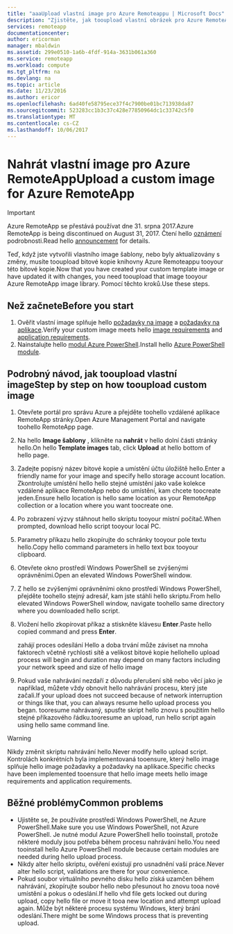 ```yaml
---
title: "aaaUpload vlastní image pro Azure Remoteappu | Microsoft Docs"
description: "Zjistěte, jak tooupload vlastní obrázek pro Azure RemoteApp"
services: remoteapp
documentationcenter: 
author: ericorman
manager: mbaldwin
ms.assetid: 299e0510-1a6b-4fdf-914a-3631b061a360
ms.service: remoteapp
ms.workload: compute
ms.tgt_pltfrm: na
ms.devlang: na
ms.topic: article
ms.date: 11/23/2016
ms.author: ericor
ms.openlocfilehash: 6ad40fe58795ece37f4c7900be01bc713938da87
ms.sourcegitcommit: 523283cc1b3c37c428e77850964dc1c33742c5f0
ms.translationtype: MT
ms.contentlocale: cs-CZ
ms.lasthandoff: 10/06/2017
---
```

# <a name="upload-a-custom-image-for-azure-remoteapp"></a><span data-ttu-id="30ca1-103">Nahrát vlastní image pro Azure RemoteApp</span><span class="sxs-lookup"><span data-stu-id="30ca1-103">Upload a custom image for Azure RemoteApp</span></span>
> [!IMPORTANT]
> <span data-ttu-id="30ca1-104">Azure RemoteApp se přestává používat dne 31. srpna 2017.</span><span class="sxs-lookup"><span data-stu-id="30ca1-104">Azure RemoteApp is being discontinued on August 31, 2017.</span></span> <span data-ttu-id="30ca1-105">Čtení hello [oznámení](https://go.microsoft.com/fwlink/?linkid=821148) podrobnosti.</span><span class="sxs-lookup"><span data-stu-id="30ca1-105">Read hello [announcement](https://go.microsoft.com/fwlink/?linkid=821148) for details.</span></span>
> 
> 

<span data-ttu-id="30ca1-106">Teď, když jste vytvořili vlastního image šablony, nebo byly aktualizovány s změny, musíte tooupload bitové kopie knihovny Azure Remoteappu tooyour této bitové kopie.</span><span class="sxs-lookup"><span data-stu-id="30ca1-106">Now that you have created your custom template image or have updated it with changes, you need tooupload that image tooyour Azure RemoteApp image library.</span></span> <span data-ttu-id="30ca1-107">Pomocí těchto kroků.</span><span class="sxs-lookup"><span data-stu-id="30ca1-107">Use these steps.</span></span>

## <a name="before-you-start"></a><span data-ttu-id="30ca1-108">Než začnete</span><span class="sxs-lookup"><span data-stu-id="30ca1-108">Before you start</span></span>
1. <span data-ttu-id="30ca1-109">Ověřit vlastní image splňuje hello [požadavky na image](remoteapp-imagereqs.md) a [požadavky na aplikace](remoteapp-appreqs.md).</span><span class="sxs-lookup"><span data-stu-id="30ca1-109">Verify your custom image meets hello [image requirements](remoteapp-imagereqs.md) and [application requirements](remoteapp-appreqs.md).</span></span>
2. <span data-ttu-id="30ca1-110">Nainstalujte hello [modul Azure PowerShell](/powershell/azure/overview).</span><span class="sxs-lookup"><span data-stu-id="30ca1-110">Install hello [Azure PowerShell module](/powershell/azure/overview).</span></span>

## <a name="step-by-step-on-how-tooupload-custom-image"></a><span data-ttu-id="30ca1-111">Podrobný návod, jak tooupload vlastní image</span><span class="sxs-lookup"><span data-stu-id="30ca1-111">Step by step on how tooupload custom image</span></span>
1. <span data-ttu-id="30ca1-112">Otevřete portál pro správu Azure a přejděte toohello vzdálené aplikace RemoteApp stránky.</span><span class="sxs-lookup"><span data-stu-id="30ca1-112">Open Azure Management Portal and navigate toohello RemoteApp page.</span></span>
2. <span data-ttu-id="30ca1-113">Na hello **Image šablony** , klikněte na **nahrát** v hello dolní části stránky hello.</span><span class="sxs-lookup"><span data-stu-id="30ca1-113">On hello **Template images** tab, click **Upload** at hello bottom of hello page.</span></span>
3. <span data-ttu-id="30ca1-114">Zadejte popisný název bitové kopie a umístění účtu úložiště hello.</span><span class="sxs-lookup"><span data-stu-id="30ca1-114">Enter a friendly name for your image and specify hello storage account location.</span></span> <span data-ttu-id="30ca1-115">Zkontrolujte umístění hello hello stejné umístění jako vaše kolekce vzdálené aplikace RemoteApp nebo do umístění, kam chcete toocreate jeden.</span><span class="sxs-lookup"><span data-stu-id="30ca1-115">Ensure hello location is hello same location as your RemoteApp collection or a location where you want toocreate one.</span></span>
4. <span data-ttu-id="30ca1-116">Po zobrazení výzvy stáhnout hello skriptu tooyour místní počítač.</span><span class="sxs-lookup"><span data-stu-id="30ca1-116">When prompted, download hello script tooyour local PC.</span></span>
5. <span data-ttu-id="30ca1-117">Parametry příkazu hello zkopírujte do schránky tooyour pole textu hello.</span><span class="sxs-lookup"><span data-stu-id="30ca1-117">Copy hello command parameters in hello text box tooyour clipboard.</span></span>
6. <span data-ttu-id="30ca1-118">Otevřete okno prostředí Windows PowerShell se zvýšenými oprávněními.</span><span class="sxs-lookup"><span data-stu-id="30ca1-118">Open an elevated Windows PowerShell window.</span></span>
7. <span data-ttu-id="30ca1-119">Z hello se zvýšenými oprávněními okno prostředí Windows PowerShell, přejděte toohello stejný adresář, kam jste stáhli hello skriptu.</span><span class="sxs-lookup"><span data-stu-id="30ca1-119">From hello elevated Windows PowerShell window, navigate toohello same directory where you downloaded hello script.</span></span>
8. <span data-ttu-id="30ca1-120">Vložení hello zkopírovat příkaz a stiskněte klávesu **Enter**.</span><span class="sxs-lookup"><span data-stu-id="30ca1-120">Paste hello copied command and press **Enter**.</span></span>
   
   <span data-ttu-id="30ca1-121">zahájí proces odesílání Hello a doba trvání může záviset na mnoha faktorech včetně rychlosti sítě a velikost bitové kopie hello</span><span class="sxs-lookup"><span data-stu-id="30ca1-121">hello upload process will begin and duration may depend on many factors including your network speed and size of hello image</span></span>
9. <span data-ttu-id="30ca1-122">Pokud vaše nahrávání nezdaří z důvodu přerušení sítě nebo věcí jako je například, můžete vždy obnovit hello nahrávání procesu, který jste začali.</span><span class="sxs-lookup"><span data-stu-id="30ca1-122">If your upload does not succeed because of network interruption or things like that, you can always resume hello upload process you began.</span></span> <span data-ttu-id="30ca1-123">tooresume nahrávaný, spusťte skript hello znovu s použitím hello stejné příkazového řádku.</span><span class="sxs-lookup"><span data-stu-id="30ca1-123">tooresume an upload, run hello script again using hello same command line.</span></span>

> [!WARNING]
> <span data-ttu-id="30ca1-124">Nikdy změnit skriptu nahrávání hello.</span><span class="sxs-lookup"><span data-stu-id="30ca1-124">Never modify hello upload script.</span></span> <span data-ttu-id="30ca1-125">Kontrolách konkrétních byla implementovaná tooensure, který hello image splňuje hello image požadavky a požadavky na aplikace.</span><span class="sxs-lookup"><span data-stu-id="30ca1-125">Specific checks have been implemented tooensure that hello image meets hello image requirements and application requirements.</span></span>
> 
> 

## <a name="common-problems"></a><span data-ttu-id="30ca1-126">Běžné problémy</span><span class="sxs-lookup"><span data-stu-id="30ca1-126">Common problems</span></span>
* <span data-ttu-id="30ca1-127">Ujistěte se, že používáte prostředí Windows PowerShell, ne Azure PowerShell.</span><span class="sxs-lookup"><span data-stu-id="30ca1-127">Make sure you use Windows PowerShell, not Azure PowerShell.</span></span> <span data-ttu-id="30ca1-128">Je nutné modul Azure PowerShell hello tooinstall, protože některé moduly jsou potřeba během procesu nahrávání hello.</span><span class="sxs-lookup"><span data-stu-id="30ca1-128">You need tooinstall hello Azure PowerShell module because certain modules are needed during hello upload process.</span></span>
* <span data-ttu-id="30ca1-129">Nikdy alter hello skriptu, ověření existují pro usnadnění vaší práce.</span><span class="sxs-lookup"><span data-stu-id="30ca1-129">Never alter hello script, validations are there for your convenience.</span></span>
* <span data-ttu-id="30ca1-130">Pokud soubor virtuálního pevného disku hello získá uzamčen během nahrávání, zkopírujte soubor hello nebo přesunout ho znovu tooa nové umístění a pokus o odeslání.</span><span class="sxs-lookup"><span data-stu-id="30ca1-130">If hello vhd file gets locked out during upload, copy hello file or move it tooa new location and attempt upload again.</span></span> <span data-ttu-id="30ca1-131">Může být některé procesu systému Windows, který brání odeslání.</span><span class="sxs-lookup"><span data-stu-id="30ca1-131">There might be some Windows process that is preventing upload.</span></span>  

